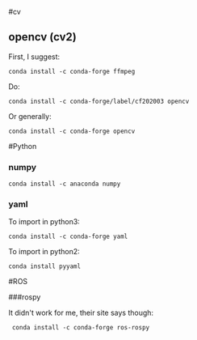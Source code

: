 

#cv

## opencv (cv2)

First, I suggest:

```
conda install -c conda-forge ffmpeg 
```

Do:

```
conda install -c conda-forge/label/cf202003 opencv 
```

Or generally:

```
conda install -c conda-forge opencv 
```

#Python

### numpy

```
conda install -c anaconda numpy 
```

### yaml

To import in python3:

```
conda install -c conda-forge yaml
```

To import in python2:

```
conda install pyyaml
```

#ROS

###rospy

It didn't work for me, their site says though:

```
 conda install -c conda-forge ros-rospy 
```
